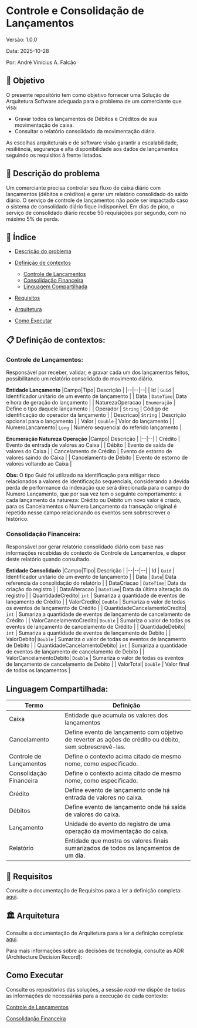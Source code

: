 # Controle e Consolidação de Lançamentos

Versão: 1.0.0

Data: 2025-10-28

Por:  André Vinícius A. Falcão

## :dart: Objetivo
O presente repositório tem como objetivo fornecer uma Solução de Arquitetura Software adequada para o problema de um comerciante que visa: 
- Gravar todos os lançamentos de Débitos e Créditos de sua movimentação de caixa. 
- Consultar o relatório consolidado da movimentação diária. 

As escolhas arquiteturais e de software visão garantir a escalabilidade, resiliência, segurança e alta disponibilidade aos dados de lançamentos seguindo os requisitos à frente listados. 

## 🚨 Descrição do problema
Um comerciante precisa controlar seu fluxo de caixa diário com lançamentos (débitos e créditos) e gerar um relatório consolidado do saldo diário.  O serviço de  controle de lançamentos não pode ser impactado  caso o sistema de consolidado diário fique indisponível. Em dias de pico, o serviço de consolidado diário recebe  50 requisições por segundo, com  no máximo 5% de perda.

## 📖 Índice

* [Descrição do problema](#descrição-do-problema)
* [Definição de contextos](#definição-de-contextos)
    * [Controle de Lançamentos](#controle-de-lançamentos)
    * [Consolidação Financeira](#consolidação-financeira)
    * [Linguagem Compartilhada](#linguagem-compartilhada)
* [Requisitos](#requisitos)
* [Arquitetura](#arquitetura)

* [Como Executar](#como-executar)


##  :clipboard: Definição de contextos:

### Controle de Lançamentos:
 Responsável por receber, validar, e gravar cada um dos lançamentos feitos, possibilitando um relatório consolidado do movimento diário.

**Entidade Lançamento**
|Campo|Tipo| Descrição |
|--|--|--|
| Id | `Guid` | Identificador unitário de um evento de lançamento |
| Data | `DateTime`| Data e hora de geração do lançamento |
| NaturezaOperacao | `Enumeração` | Define o tipo daquele lançamento |
| Operador | `String` | Código de identificação do operador da lançamento |
| Descricao| `String` | Descrição opcional para o lançamento |
| Valor | `Double` | Valor do lançamento |
| NumeroLancamento| `Long` | Numero sequencial do referido lançamento |


**Enumeração Natureza Operação**
|Campo| Descrição |
|--|--|
| Crédito | Evento de entrada de valores ao Caixa |
| Débito | Evento de saída de valores do Caixa |
| Cancelamento de Crédito | Evento de estorno de valores saindo do Caixa |
| Cancelamento de Débito | Evento de estorno de valores voltando ao Caixa |


**Obs:** O tipo Guid foi utilizado na identificação para mitigar risco relacionados a valores de identificação sequenciais, considerando a devida perda de performance da indexação que será direcionada para o campo do Numero Lançamento, que por sua vez tem o seguinte comportamento: a cada lançamento da natureza: Crédito ou Débito um novo valor é criado, para os Cancelamentos o Numero Lançamento da transação original é repetido nesse campo relacionando os eventos sem sobrescrever o histórico.


### Consolidação Financeira:
 Responsável por gerar relatório consolidado diário com base nas informações recebidas do contexto de Controle de Lançamentos, e dispor deste relatório quando consultado.

**Entidade Consolidado**
|Campo|Tipo| Descrição |
|--|--|--|
| Id | `Guid` | Identificador unitário de um evento de lançamento |
| Data | `Date`| Data referencia da consolidação do relatório |
| DataCriacao | `DateTime`| Data da criação do registro |
| DataAlteracao | `DateTime`| Data da última alteração do registro |
| QuantidadeCredito| `int` | Sumariza a quantidade de eventos de lançamento de Crédito |
| ValorCredito| `Double` | Sumariza o valor de todas os eventos de lançamento de Crédito |
| QuantidadeCancelamentoCredito| `int` | Sumariza a quantidade de eventos de lançamento de cancelamento de Crédito |
| ValorCancelamentoCredito| `Double` | Sumariza o valor de todas os eventos de lançamento de cancelamento de Crédito |
| QuantidadeDebito| `int` | Sumariza a quantidade de eventos de lançamento de Debito |
| ValorDebito| `Double` | Sumariza o valor de todas os eventos de lançamento de Debito |
| QuantidadeCancelamentoDebito| `int` | Sumariza a quantidade de eventos de lançamento de cancelamento de Debito |
| ValorCancelamentoDebito| `Double` | Sumariza o valor de todas os eventos de lançamento de cancelamento de Debito |
| ValorTotal| `Double` | Valor final de todos os lançamentos |

## Linguagem Compartilhada:
  
|Termo | Definição|
|--|--|
|Caixa| Entidade que acumula os valores dos lançamentos|
|Cancelamento| Define evento de lançamento com objetivo de reverter as ações de crédito ou débito, sem sobrescrevê-las.|
|Controle de Lançamentos | Define o contexto acima citado de mesmo nome, como especificado.|
|Consolidação Financeira | Define o contexto acima citado de mesmo nome, como especificado.|
|Crédito| Define evento de lançamento onde há entrada de valores no caixa.|
|Débitos| Define evento de lançamento onde há saída de valores do caixa.|
|Lançamento| Unidade do evento do registro de uma operação da movimentação do caixa. |
|Relatório| Entidade que mostra os valores finais sumarizados de todos os lançamentos de um dia. |

## :memo: Requisitos
Consulte a documentação de Requisitos para a ler a definição completa: [aqui](https://github.com/ovinifalcao/ControleEConsolidacaoDeLancamentos/blob/main/docs/Requisitos.md).

## :classical_building: Arquitetura
Consulte a documentação de Arquitetura para a ler a definição completa: [aqui](https://github.com/ovinifalcao/ControleEConsolidacaoDeLancamentos/blob/main/docs/Arquitetura.md).

Para mais informações sobre as decisões de tecnologia, consulte as ADR (Architecture Decision Record):


## Como Executar
Consulte os repositórios das soluções, a sessão *read-me* dispõe de todas as informações de necessárias para a execução de cada contexto:

[Controle de Lançamentos](https://github.com/ovinifalcao/ControleLancamentosAPI)

[Consolidação Financeira](https://github.com/ovinifalcao/ConsolidacaoFinanceiraAPI)

